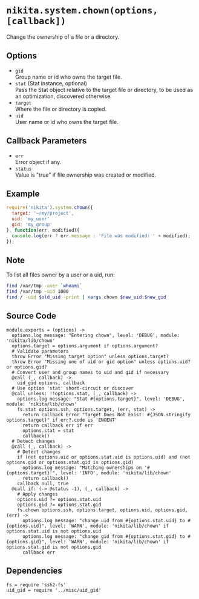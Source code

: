 
# `nikita.system.chown(options, [callback])`

Change the ownership of a file or a directory.

## Options

* `gid`   
  Group name or id who owns the target file.   
* `stat` (Stat instance, optional)   
  Pass the Stat object relative to the target file or directory, to be
  used as an optimization, discovered otherwise.   
* `target`   
  Where the file or directory is copied.   
* `uid`   
  User name or id who owns the target file.   

## Callback Parameters

* `err`   
  Error object if any.   
* `status`   
  Value is "true" if file ownership was created or modified.   

## Example

```js
require('nikita').system.chown({
  target: '~/my/project',
  uid: 'my_user'
  gid: 'my_group'
}, function(err, modified){
  console.log(err ? err.message : 'File was modified: ' + modified);
});
```

## Note

To list all files owner by a user or a uid, run:

```bash
find /var/tmp -user `whoami`
find /var/tmp -uid 1000
find / -uid $old_uid -print | xargs chown $new_uid:$new_gid
```

## Source Code

    module.exports = (options) ->
      options.log message: "Entering chown", level: 'DEBUG', module: 'nikita/lib/chown'
      options.target = options.argument if options.argument?
      # Validate parameters
      throw Error "Missing target option" unless options.target?
      throw Error "Missing one of uid or gid option" unless options.uid? or options.gid?
      # Convert user and group names to uid and gid if necessary
      @call (_, callback) ->
        uid_gid options, callback
      # Use option 'stat' short-circuit or discover
      @call unless: !!options.stat, (_, callback) ->
        options.log message: "Stat #{options.target}", level: 'DEBUG', module: 'nikita/lib/chown'
        fs.stat options.ssh, options.target, (err, stat) ->
          return callback Error "Target Does Not Exist: #{JSON.stringify options.target}" if err?.code is 'ENOENT'
          return callback err if err
          options.stat = stat
          callback()
      # Detect changes
      @call (_, callback) ->
        # Detect changes
        if (not options.uid or options.stat.uid is options.uid) and (not options.gid or options.stat.gid is options.gid)
          options.log message: "Matching ownerships on '#{options.target}'", level: 'INFO', module: 'nikita/lib/chown'
          return callback()
        callback null, true
      @call if: (-> @status -1), (_, callback) ->
        # Apply changes
        options.uid ?= options.stat.uid
        options.gid ?= options.stat.gid
        fs.chown options.ssh, options.target, options.uid, options.gid, (err) ->
          options.log message: "change uid from #{options.stat.uid} to #{options.uid}", level: 'WARN', module: 'nikita/lib/chown' if options.stat.uid is not options.uid
          options.log message: "change gid from #{options.stat.gid} to #{options.gid}", level: 'WARN', module: 'nikita/lib/chown' if options.stat.gid is not options.gid
          callback err

## Dependencies

    fs = require 'ssh2-fs'
    uid_gid = require '../misc/uid_gid'

